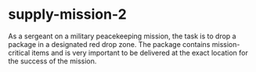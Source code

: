 # supply-mission-2
As a sergeant on a military peacekeeping mission, the task is to drop a package in a designated red drop zone. The package contains mission-critical items and is very important to be delivered at the exact location for the success of the mission.